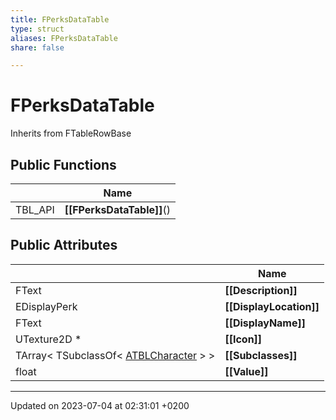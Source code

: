 ```yaml
---
title: FPerksDataTable
type: struct
aliases: FPerksDataTable
share: false

---
```


# FPerksDataTable





Inherits from FTableRowBase

## Public Functions

|                | Name           |
| -------------- | -------------- |
| TBL_API | **[[FPerksDataTable]]**() |

## Public Attributes

|                | Name           |
| -------------- | -------------- |
| FText | **[[Description]]**  |
| EDisplayPerk | **[[DisplayLocation]]**  |
| FText | **[[DisplayName]]**  |
| UTexture2D * | **[[Icon]]**  |
| TArray< TSubclassOf< [ATBLCharacter](/docs/SDK/Source/Classes/classATBLCharacter.md) > > | **[[Subclasses]]**  |
| float | **[[Value]]**  |

-------------------------------

Updated on 2023-07-04 at 02:31:01 +0200